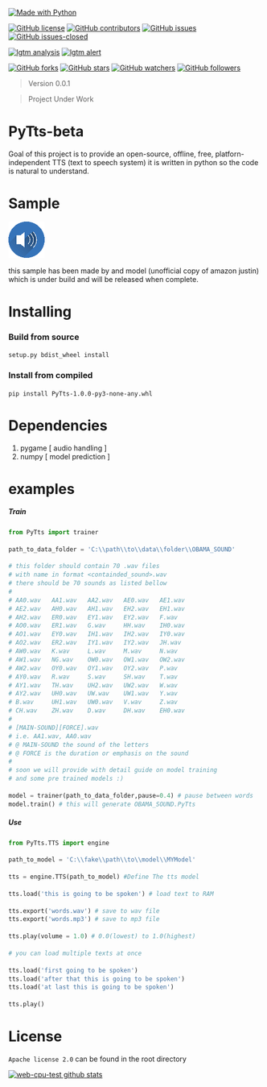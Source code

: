 [![Made with Python](https://img.shields.io/badge/Made%20with-Python-orange?style=for-the-badge&logo=Python)](https://www.python.org/)

[![GitHub license](https://img.shields.io/github/license/web-cpu-test/PyTts-beta.svg)](https://github.com/web-cpu-test/PyTts-beta/blob/master/LICENSE)
[![GitHub contributors](https://img.shields.io/github/contributors/web-cpu-test/PyTts-beta.svg)](https://GitHub.com/web-cpu-test/PyTts-beta/graphs/contributors/)
[![GitHub issues](https://img.shields.io/github/issues/web-cpu-test/PyTts-beta.svg)](https://GitHub.com/web-cpu-test/PyTts-beta/issues/)
[![GitHub issues-closed](https://img.shields.io/github/issues-closed/web-cpu-test/PyTts-beta.svg)](https://GitHub.com/web-cpu-test/PyTts-beta/issues?q=is%3Aissue+is%3Aclosed)

[![lgtm analysis](https://img.shields.io/lgtm/grade/python/g/web-cpu-test/PyTts-beta.svg?logo=lgtm&logoWidth=18)](https://lgtm.com/projects/g/web-cpu-test/PyTts-beta/context:python)
[![lgtm alert](https://img.shields.io/lgtm/alerts/g/web-cpu-test/PyTts-beta.svg?logo=lgtm&logoWidth=18)](https://lgtm.com/projects/g/web-cpu-test/PyTts-beta/alerts/)

[![GitHub forks](https://img.shields.io/github/forks/web-cpu-test/PyTts-beta.svg?style=social&label=Fork&maxAge=2592000)](https://GitHub.com/web-cpu-test/PyTts-beta/network/)
[![GitHub stars](https://img.shields.io/github/stars/web-cpu-test/PyTts-beta.svg?style=social&label=Star&maxAge=2592000)](https://GitHub.com/web-cpu-test/PyTts-beta/stargazers/)
[![GitHub watchers](https://img.shields.io/github/watchers/web-cpu-test/PyTts-beta.svg?style=social&label=Watch&maxAge=2592000)](https://GitHub.com/web-cpu-test/PyTts-beta/watchers/)
[![GitHub followers](https://img.shields.io/github/followers/web-cpu-test.svg?style=social&label=Follow&maxAge=2592000)](https://github.com/web-cpu-test?tab=followers)

> Version 0.0.1

> Project Under Work

# PyTts-beta #
Goal of this project is to provide an open-source, offline, free, platforn-independent TTS (text to speech system)
it is written in python so the code is natural to understand.

# Sample #

[![](https://raw.githubusercontent.com/web-cpu-test/PyTts-beta/main/audio.png)](http://webcputestexample.pythonanywhere.com/example.mp3)


this sample has been made by and model (unofficial copy of amazon justin) which is under build and will be released when complete.

# Installing #
###  Build from source ###
```setup.py bdist_wheel install```

### Install from compiled ###
```pip install PyTts-1.0.0-py3-none-any.whl```


# Dependencies #
1. pygame [ audio handling   ]
1. numpy  [ model prediction ]

# examples #


##### Train #####
```python
from PyTts import trainer

path_to_data_folder = 'C:\\path\\to\\data\\folder\\OBAMA_SOUND'

# this folder should contain 70 .wav files
# with name in format <containded_sound>.wav
# there should be 70 sounds as listed bellow
#
# AA0.wav   AA1.wav   AA2.wav   AE0.wav   AE1.wav
# AE2.wav   AH0.wav   AH1.wav   EH2.wav   EH1.wav  
# AH2.wav   ER0.wav   EY1.wav   EY2.wav   F.wav  
# AO0.wav   ER1.wav   G.wav     HH.wav    IH0.wav  
# AO1.wav   EY0.wav   IH1.wav   IH2.wav   IY0.wav  
# AO2.wav   ER2.wav   IY1.wav   IY2.wav   JH.wav  
# AW0.wav   K.wav     L.wav     M.wav     N.wav  
# AW1.wav   NG.wav    OW0.wav   OW1.wav   OW2.wav  
# AW2.wav   OY0.wav   OY1.wav   OY2.wav   P.wav  
# AY0.wav   R.wav     S.wav     SH.wav    T.wav  
# AY1.wav   TH.wav    UH2.wav   UW2.wav   W.wav  
# AY2.wav   UH0.wav   UW.wav    UW1.wav   Y.wav  
# B.wav     UH1.wav   UW0.wav   V.wav     Z.wav  
# CH.wav    ZH.wav    D.wav     DH.wav    EH0.wav   
#
# [MAIN-SOUND][FORCE].wav
# i.e. AA1.wav, AA0.wav
# @ MAIN-SOUND the sound of the letters
# @ FORCE is the duration or emphasis on the sound
#
# soon we will provide with detail guide on model training
# and some pre trained models :)

model = trainer(path_to_data_folder,pause=0.4) # pause between words
model.train() # this will generate OBAMA_SOUND.PyTts
```


##### Use #####

```python
from PyTts.TTS import engine

path_to_model = 'C:\\fake\\path\\to\\model\\MYModel'

tts = engine.TTS(path_to_model) #Define The tts model

tts.load('this is going to be spoken') # load text to RAM

tts.export('words.wav') # save to wav file
tts.export('words.mp3') # save to mp3 file

tts.play(volume = 1.0) # 0.0(lowest) to 1.0(highest)

# you can load multiple texts at once

tts.load('first going to be spoken')
tts.load('after that this is going to be spoken')
tts.load('at last this is going to be spoken')

tts.play()
```

# License #
```Apache license 2.0``` can be found in the root directory



[![web-cpu-test github stats](https://github-readme-stats.vercel.app/api?username=web-cpu-test)](https://github.com/web-cpu-test)
